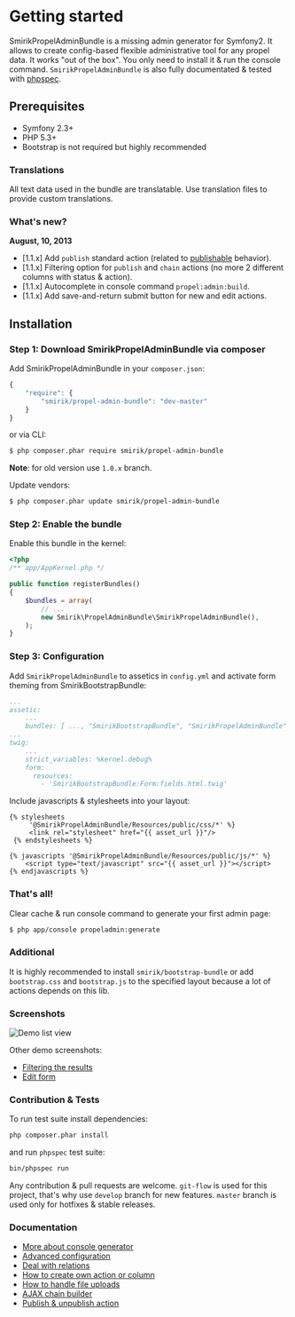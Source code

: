 Getting started
===============

SmirikPropelAdminBundle is a missing admin generator for Symfony2. It allows to create config-based flexible administrative tool for any propel data. It works "out of the box". You only need to install it & run the console command. `SmirikPropelAdminBundle` is also fully documentated & tested with [phpspec](https://github.com/phpspec/phpspec).

## Prerequisites

* Symfony 2.3+
* PHP 5.3+
* Bootstrap is not required but highly recommended

### Translations

All text data used in the bundle are translatable. Use translation files to provide custom translations.

### What's new?

**August, 10, 2013**

* [1.1.x] Add `publish` standard action (related to [publishable](https://github.com/willdurand/PublishableBehavior) behavior).
* [1.1.x] Filtering option for `publish` and `chain` actions (no more 2 different columns with status & action).
* [1.1.x] Autocomplete in console command `propel:admin:build`.
* [1.1.x] Add save-and-return submit button for new and edit actions.

## Installation
### Step 1: Download SmirikPropelAdminBundle via composer

Add SmirikPropelAdminBundle in your `composer.json`:

```js
{
    "require": {
        "smirik/propel-admin-bundle": "dev-master"
    }
}
```

or via CLI:

``` bash
$ php composer.phar require smirik/propel-admin-bundle
```

**Note**: for old version use `1.0.x` branch.

Update vendors:

``` bash
$ php composer.phar update smirik/propel-admin-bundle
```

### Step 2: Enable the bundle

Enable this bundle in the kernel:

``` php
<?php
/** app/AppKernel.php */

public function registerBundles()
{
    $bundles = array(
        // ...
        new Smirik\PropelAdminBundle\SmirikPropelAdminBundle(),
    );
}
```

### Step 3: Configuration

Add `SmirikPropelAdminBundle` to assetics in `config.yml` and activate form theming from SmirikBootstrapBundle:
``` yaml
...
assetic:
    ...
    bundles: [ ..., "SmirikBootstrapBundle", "SmirikPropelAdminBundle" ]
...
twig:
    ...
    strict_variables: %kernel.debug%
    form:
      resources:
        - 'SmirikBootstrapBundle:Form:fields.html.twig'

```

Include javascripts & stylesheets into your layout:

``` twig
{% stylesheets
     '@SmirikPropelAdminBundle/Resources/public/css/*' %}
     <link rel="stylesheet" href="{{ asset_url }}"/>
 {% endstylesheets %}
 
{% javascripts '@SmirikPropelAdminBundle/Resources/public/js/*' %}
    <script type="text/javascript" src="{{ asset_url }}"></script>
{% endjavascripts %}

```

### That's all!

Clear cache & run console command to generate your first admin page:

``` bash
$ php app/console propeladmin:generate
```

### Additional

It is highly recommended to install `smirik/bootstrap-bundle` or add `bootstrap.css` and `bootstrap.js` to the specified layout because a lot of actions depends on this lib.

### Screenshots

![Demo list view](https://github.com/smirik/SmirikPropelAdminDemo/blob/master/src/Smirik/PropelAdminDemoBundle/Resources/doc/demo-01.png?raw=true "Demo table view")

Other demo screenshots:

* [Filtering the results](https://github.com/smirik/SmirikPropelAdminDemo/tree/master/src/Smirik/PropelAdminDemoBundle/Resources/doc/demo-02.png)
* [Edit form](https://github.com/smirik/SmirikPropelAdminDemo/tree/master/src/Smirik/PropelAdminDemoBundle/Resources/doc/demo-03.png)

### Contribution & Tests

To run test suite install dependencies:
``` bash
php composer.phar install
```

and run `phpspec` test suite:

``` bash
bin/phpspec run
```

Any contribution & pull requests are welcome. `git-flow` is used for this project, that's why use `develop` branch for new features. `master` branch is used only for hotfixes & stable releases.

### Documentation

- [More about console generator](generator.md)
- [Advanced configuration](configure.md)
- [Deal with relations](relations.md)
- [How to create own action or column](builders.md)
- [How to handle file uploads](upload.md)
- [AJAX chain builder](chain.md)
- [Publish & unpublish action](publish.md)
